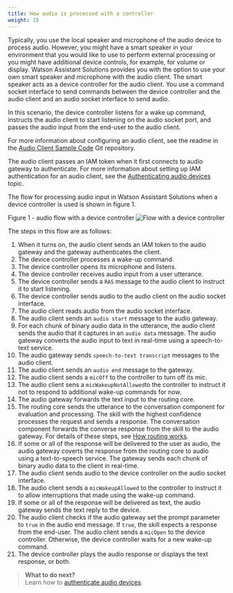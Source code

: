 ```yaml
---
title: How audio is processed with a controller
weight: 15
---
```

Typically, you use the local speaker and microphone of the audio device to process audio. However, you might have a smart speaker in your environment that you would like to use to perform external processing or you might have additional device controls, for example, for volume or display. Watson Assistant Solutions provides you with the option to use your own smart speaker and microphone with the audio client. The smart speaker acts as a device controller for the audio client. You use a command socket interface to send commands between the device controller and the audio client and an audio socket interface to send audio.

In this scenario, the device controller listens for a wake up command, instructs the audio client to start listening on the audio socket port, and passes the audio input from the end-user to the audio client.

For more information about configuring an audio client, see the readme in the [Audio Client Sample Code](https://github.com/Watson-Personal-Assistant/AudioClientSampleCodeJava) Git repository.

The audio client passes an IAM token when it first connects to audio gateway to authenticate. For more information about setting up IAM authentication for an audio client, see the [Authenticating audio devices]({{site.baseurl}}/audio/audio_authentication) topic.

The flow for processing audio input in Watson Assistant Solutions when a device controller is used is shown in figure 1.

Figure 1 - audio flow with a device controller
![Flow with a device controller]({{site.baseurl}}/audio/controller.png)

The steps in this flow are as follows:
1.  When it turns on, the audio client sends an IAM token to the audio gateway and the gateway authenticates the client.
2. The device controller processes a wake-up command.
3. The device controller opens its microphone and listens.
4. The device controller receives audio input from a user utterance.
5. The device controller sends a `RAS` message to the audio client to instruct it to start listening.
6. The device controller sends audio to the audio client on the audio socket interface.
7. The audio client reads audio from the audio socket interface.
8. The audio client sends an `audio start` message to the audio gateway.
9. For each chunk of binary audio data in the utterance, the audio client sends the audio that it captures in an `audio data` message. The audio gateway converts the audio input to text in real-time using a speech-to-text service.
10. The audio gateway sends `speech-to-text transcript` messages to the audio client.
11. The audio client sends an `audio end` message to the gateway.
12. The audio client sends a `micOff` to the controller to turn off its mic.
13. The audio client sens a `micWakeupNotAllowed`to the controller to instruct it not to respond to additional wake-up commands for now.
14. The audio gateway forwards the text input to the routing core.
15. The routing core sends the utterance to the conversation component for evaluation and processing. The skill with the highest confidence processes the request and sends a response. The conversation component forwards the converse response from the skill to the audio gateway. For details of these steps, see [How routing works]({{site.baseurl}}/understand-service/how_it_works/).
16. If some or all of the response will be delivered to the user as audio, the audio gateway coverts the response from the routing core to audio using a text-to-speech service.  The gateway sends each chunk of binary audio data to the client in real-time.
17. The audio client sends audio to the device controller on the audio socket interface.
18. The audio client sends a `micWakeupAllowed` to the controller to instruct it to allow interruptions that made using the wake-up command.
19. If some or all of the response will be delivered as text, the audio gateway sends the text reply to the device.
20. The audio client checks if the audio gateway set the prompt parameter to `true` in the audio end message. If `true`, the skill expects a response from the end-user.  The audio client sends a `micOpen` to the device controller.  Otherwise, the device controller waits for a new wake-up command.
21. The device controller plays the audio response or displays the text response, or both.

> **What to do next?**<br/>
Learn how to [authenticate audio devices]({{site.baseurl}}/audio/audio_authentication/).
